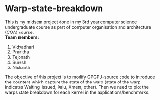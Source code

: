 # Warp-state-breakdown
This is my midsem project done in my 3rd year computer science undergraduate course as part of computer organisation and architecture (COA) course.<br>
**Team members:**
1. Vidyadhari
2. Pranitha
3. Tejonath
4. Suresh
5. Nishanth <br>
 
The objective of this project is to modify GPGPU-source code to introduce the counters which capture the state of the warp (state of the warp indicates Waiting, issued, Xalu, Xmem, other). Then we need to plot the warps state breakdown for each kernel in the applications/benchmarks.
